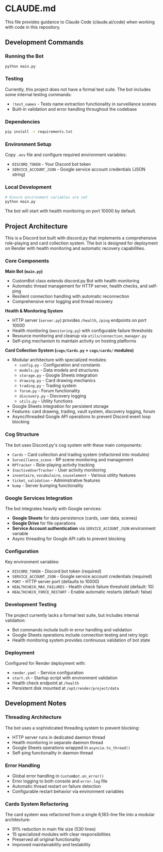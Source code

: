 # CLAUDE.md

This file provides guidance to Claude Code (claude.ai/code) when working with code in this repository.

## Development Commands

### Running the Bot
```bash
python main.py
```

### Testing
Currently, this project does not have a formal test suite. The bot includes some internal testing commands:
- `!test_names` - Tests name extraction functionality in surveillance scenes
- Built-in validation and error handling throughout the codebase

### Dependencies
```bash
pip install -r requirements.txt
```

### Environment Setup
Copy `.env` file and configure required environment variables:
- `DISCORD_TOKEN` - Your Discord bot token
- `SERVICE_ACCOUNT_JSON` - Google service account credentials (JSON string)

### Local Development
```bash
# Ensure environment variables are set
python main.py
```
The bot will start with health monitoring on port 10000 by default.

## Project Architecture

This is a Discord bot built with discord.py that implements a comprehensive role-playing and card collection system. The bot is designed for deployment on Render with health monitoring and automatic recovery capabilities.

### Core Components

**Main Bot (`main.py`)**
- CustomBot class extends discord.py Bot with health monitoring
- Automatic thread management for HTTP server, health checks, and self-ping
- Resilient connection handling with automatic reconnection
- Comprehensive error logging and thread recovery

**Health & Monitoring System**
- HTTP server (`server.py`) provides `/health`, `/ping` endpoints on port 10000
- Health monitoring (`monitoring.py`) with configurable failure thresholds
- Resource monitoring and cleanup via `utils/connection_manager.py`
- Self-ping mechanism to maintain activity on hosting platforms

**Card Collection System (`cogs/Cards.py` + `cogs/cards/` modules)**
- Modular architecture with specialized modules:
  - `config.py` - Configuration and constants
  - `models.py` - Data models and structures  
  - `storage.py` - Google Sheets integration
  - `drawing.py` - Card drawing mechanics
  - `trading.py` - Trading system
  - `forum.py` - Forum functionality
  - `discovery.py` - Discovery logging
  - `utils.py` - Utility functions
- Google Sheets integration for persistent storage
- Features: card drawing, trading, vault system, discovery logging, forum
- Async/threaded Google API operations to prevent Discord event loop blocking

### Cog Structure

The bot uses Discord.py's cog system with these main components:

- `Cards` - Card collection and trading system (refactored into modules)
- `Surveillance_scene` - RP scene monitoring and management
- `RPTracker` - Role-playing activity tracking
- `InactiveUserTracker` - User activity monitoring
- `inventaire`, `vocabulaire`, `souselement` - Various utility features
- `ticket`, `validation` - Administrative features
- `bump` - Server bumping functionality

### Google Services Integration

The bot integrates heavily with Google services:
- **Google Sheets** for data persistence (cards, user data, scenes)
- **Google Drive** for file operations
- **Service Account authentication** via `SERVICE_ACCOUNT_JSON` environment variable
- Async threading for Google API calls to prevent blocking

### Configuration

Key environment variables:
- `DISCORD_TOKEN` - Discord bot token (required)
- `SERVICE_ACCOUNT_JSON` - Google service account credentials (required)
- `PORT` - HTTP server port (defaults to 10000)
- `HEALTHCHECK_MAX_FAILURES` - Health check failure threshold (default: 10)
- `HEALTHCHECK_FORCE_RESTART` - Enable automatic restarts (default: false)

### Development Testing

The project currently lacks a formal test suite, but includes internal validation:
- Bot commands include built-in error handling and validation
- Google Sheets operations include connection testing and retry logic
- Health monitoring system provides continuous validation of bot state

### Deployment

Configured for Render deployment with:
- `render.yaml` - Service configuration
- `start.sh` - Startup script with environment validation
- Health check endpoint at `/health`
- Persistent disk mounted at `/opt/render/project/data`

## Development Notes

### Threading Architecture
The bot uses a sophisticated threading system to prevent blocking:
- HTTP server runs in dedicated daemon thread
- Health monitoring in separate daemon thread
- Google Sheets operations wrapped in `asyncio.to_thread()`
- Self-ping functionality in daemon thread

### Error Handling
- Global error handling in `CustomBot.on_error()`
- Error logging to both console and `error.log` file
- Automatic thread restart on failure detection
- Configurable restart behavior via environment variables

### Cards System Refactoring
The card system was refactored from a single 6,183-line file into a modular architecture:
- 91% reduction in main file size (530 lines)
- 15 specialized modules with clear responsibilities
- Preserved all original functionality
- Improved maintainability and testability